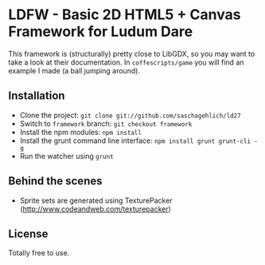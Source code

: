 LDFW - Basic 2D HTML5 + Canvas Framework for Ludum Dare
=======================================================

This framework is (structurally) pretty close to LibGDX, so you may want
to take a look at their documentation. In `coffescripts/game` you will find
an example I made (a ball jumping around).

Installation
------------

* Clone the project: `git clone git://github.com/saschagehlich/ld27`
* Switch to `framework` branch: `git checkout framework`
* Install the npm modules: `npm install`
* Install the grunt command line interface: `npm install grunt grunt-cli -g`
* Run the watcher using `grunt`

Behind the scenes
-----------------

* Sprite sets are generated using TexturePacker (http://www.codeandweb.com/texturepacker)

License
-------

Totally free to use.
